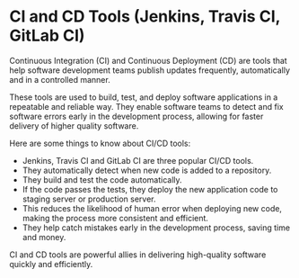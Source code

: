 # CI and CD Tools (Jenkins, Travis CI, GitLab CI)

Continuous Integration (CI) and Continuous Deployment (CD) are tools that help software development teams publish updates frequently, automatically and in a controlled manner. 

These tools are used to build, test, and deploy software applications in a repeatable and reliable way. They enable software teams to detect and fix software errors early in the development process, allowing for faster delivery of higher quality software.

Here are some things to know about CI/CD tools:

* Jenkins, Travis CI and GitLab CI are three popular CI/CD tools.
* They automatically detect when new code is added to a repository.
* They build and test the code automatically.
* If the code passes the tests, they deploy the new application code to staging server or production server.
* This reduces the likelihood of human error when deploying new code, making the process more consistent and efficient.
* They help catch mistakes early in the development process, saving time and money.

CI and CD tools are powerful allies in delivering high-quality software quickly and efficiently.
